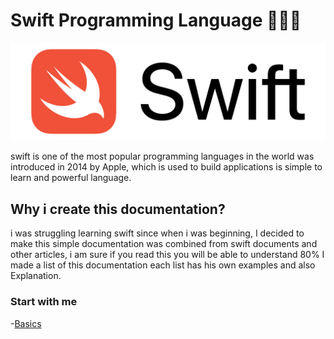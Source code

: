 # Swift Programming Language 🧑🏽‍💻

![image](/img/Swift.png)

swift is one of the most popular programming languages in the world was introduced in 2014 by Apple, which is used to build applications is simple to learn and powerful language.

## Why i create this documentation?

i was struggling learning swift since when i was beginning, I decided to make this simple documentation was combined from swift documents and other articles, i am sure if you read this you will be able to understand 80% I made a list of this documentation each list has his own examples and also Explanation.

### Start with me

-[Basics](/Basics/Basic.md)
